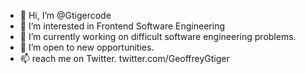 - 👋 Hi, I’m @Gtigercode
- 👀 I’m interested in Frontend Software Engineering
- 🌱 I’m currently working on difficult software engineering problems.
- 💞️ I’m open to new opportunities.
- 📫 reach me on Twitter. twitter.com/GeoffreyGtiger

<!---
Gtigercode/Gtigercode is a ✨ special ✨ repository because its `README.md` (this file) appears on your GitHub profile.
You can click the Preview link to take a look at your changes.
--->
